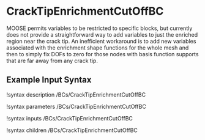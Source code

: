 
# CrackTipEnrichmentCutOffBC
MOOSE permits variables to be restricted to specific blocks, but currently does not provide a straightforward way to add variables to just the enriched region near the crack tip. An inefficient workaround is to add new variables associated with the enrichment shape functions for the whole mesh and then to simply fix DOFs to zero for those nodes with basis function supports that are far away from any crack tip.

## Example Input Syntax
!syntax description /BCs/CrackTipEnrichmentCutOffBC

!syntax parameters /BCs/CrackTipEnrichmentCutOffBC

!syntax inputs /BCs/CrackTipEnrichmentCutOffBC

!syntax children /BCs/CrackTipEnrichmentCutOffBC
